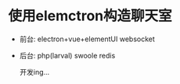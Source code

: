 # 使用elemctron构造聊天室
* 前台: electron+vue+elementUI	websocket
* 后台: php(larval) swoole redis



  开发ing...
